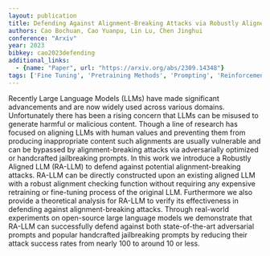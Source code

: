 ```yaml
---
layout: publication
title: Defending Against Alignment-Breaking Attacks via Robustly Aligned LLM
authors: Cao Bochuan, Cao Yuanpu, Lin Lu, Chen Jinghui
conference: "Arxiv"
year: 2023
bibkey: cao2023defending
additional_links:
  - {name: "Paper", url: "https://arxiv.org/abs/2309.14348"}
tags: ['Fine Tuning', 'Pretraining Methods', 'Prompting', 'Reinforcement Learning', 'Security', 'Training Techniques']
---
```

Recently Large Language Models (LLMs) have made significant advancements and are now widely used across various domains. Unfortunately there has been a rising concern that LLMs can be misused to generate harmful or malicious content. Though a line of research has focused on aligning LLMs with human values and preventing them from producing inappropriate content such alignments are usually vulnerable and can be bypassed by alignment-breaking attacks via adversarially optimized or handcrafted jailbreaking prompts. In this work we introduce a Robustly Aligned LLM (RA-LLM) to defend against potential alignment-breaking attacks. RA-LLM can be directly constructed upon an existing aligned LLM with a robust alignment checking function without requiring any expensive retraining or fine-tuning process of the original LLM. Furthermore we also provide a theoretical analysis for RA-LLM to verify its effectiveness in defending against alignment-breaking attacks. Through real-world experiments on open-source large language models we demonstrate that RA-LLM can successfully defend against both state-of-the-art adversarial prompts and popular handcrafted jailbreaking prompts by reducing their attack success rates from nearly 100 to around 10 or less.
